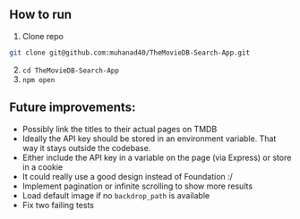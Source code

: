## How to run
1) Clone repo
```bash
git clone git@github.com:muhanad40/TheMovieDB-Search-App.git
```
2) `cd TheMovieDB-Search-App`
3) `npm open`

## Future improvements:

- Possibly link the titles to their actual pages on TMDB
- Ideally the API key should be stored in an environment variable. That way it stays outside the codebase.
- Either include the API key in a variable on the page (via Express) or store in a cookie
- It could really use a good design instead of Foundation :/
- Implement pagination or infinite scrolling to show more results
- Load default image if no `backdrop_path` is available
- Fix two failing tests